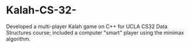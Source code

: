 # Kalah-CS-32-
Developed a multi-player Kalah game on C++ for UCLA CS32 Data Structures course; included a computer "smart" player using the minimax algorithm. 
